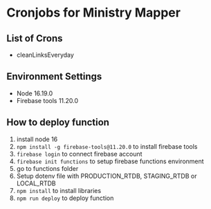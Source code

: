 # Cronjobs for Ministry Mapper

## List of Crons

- cleanLinksEveryday

## Environment Settings

- Node 16.19.0
- Firebase tools 11.20.0

## How to deploy function

1. install node 16
2. `npm install -g firebase-tools@11.20.0` to install firebase tools
3. `firebase login` to connect firebase account
4. `firebase init functions` to setup firebase functions environment
5. go to functions folder
6. Setup dotenv file with PRODUCTION_RTDB, STAGING_RTDB or LOCAL_RTDB
7. `npm install` to install libraries
8. `npm run deploy` to deploy function
